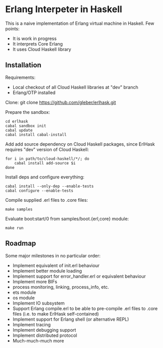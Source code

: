 Erlang Interpeter in Haskell
============================

This is a naive implementation of Erlang virtual machine in
Haskell. Few points:

* It is work in progress
* It interprets Core Erlang
* It uses Cloud Haskell library

Installation
------------

Requirements:
* Local checkout of all Cloud Haskell libraries at "dev" branch
* Erlang/OTP installed

Clone:
    git clone https://github.com/gleber/erlhask.git

Prepare the sandbox:

    cd erlhask
    cabal sandbox init
	cabal update
	cabal install cabal-install

Add add source dependency on Cloud Haskell packages, since ErlHask
requires "dev" version of Cloud Haskell:

    for i in path/to/cloud-haskell/*/; do
        cabal install add-source $i
    done

Install deps and configure everything:

    cabal install --only-dep --enable-tests
	cabal configure --enable-tests

Compile supplied .erl files to .core files:

    make samples

Evaluate boot:start/0 from samples/boot.{erl,core} module:

    make run

Roadmap
-------

Some major milestones in no particular order:

* Implement equivalent of init.erl behaviour
* Implement better module loading
* Implement support for error_handler.erl or equivalent behaviour
* Implement more BIFs
 * process monitoring, linking, process_info, etc.
 * ets module
 * os module
* Implement IO subsystem
* Support Erlang compile.erl to be able to pre-compile .erl files to
  .core files (i.e. to make ErlHask self-contained)
* Implement support for Erlang shell (or alternative REPL)
* Implement tracing
* Implement debugging support
* Implement distributed protocol
* Much-much-much more
